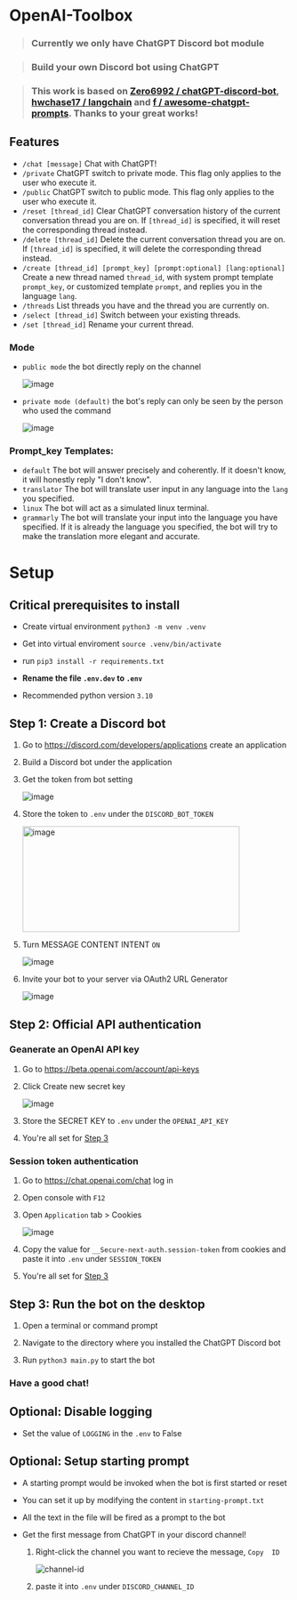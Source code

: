 # OpenAI-Toolbox

> ### Currently we only have ChatGPT Discord bot module

> ### Build your own Discord bot using ChatGPT

> ### This work is based on [Zero6992 / chatGPT-discord-bot](https://github.com/Zero6992/chatGPT-discord-bot), [hwchase17 / langchain](https://github.com/hwchase17/langchain) and [f / awesome-chatgpt-prompts](https://github.com/f/awesome-chatgpt-prompts). Thanks to your great works!

## Features

* `/chat [message]` Chat with ChatGPT!
* `/private` ChatGPT switch to private mode. This flag only applies to the user who execute it.
* `/public`  ChatGPT switch to public  mode. This flag only applies to the user who execute it.
* `/reset [thread_id]` Clear ChatGPT conversation history of the current conversation thread you are on. If `[thread_id]` is specified, it will reset the corresponding thread instead.
* `/delete [thread_id]` Delete the current conversation thread you are on. If `[thread_id]` is specified, it will delete the corresponding thread instead.
* `/create [thread_id] [prompt_key] [prompt:optional] [lang:optional]` Create a new thread named `thread_id`, with system prompt template `prompt_key`, or customized template `prompt`, and replies you in the language `lang`.
* `/threads` List threads you have and the thread you are currently on.
* `/select [thread_id]` Switch between your existing threads.
* `/set [thread_id]` Rename your current thread.

### Mode

* `public mode`  the bot directly reply on the channel

  ![image](https://user-images.githubusercontent.com/89479282/206565977-d7c5d405-fdb4-4202-bbdd-715b7c8e8415.gif)

* `private mode (default)` the bot's reply can only be seen by the person who used the command

  ![image](https://user-images.githubusercontent.com/89479282/206565873-b181e600-e793-4a94-a978-47f806b986da.gif)

### Prompt_key Templates:
* `default` The bot will answer precisely and coherently. If it doesn't know, it will honestly reply "I don't know".
* `translator` The bot will translate user input in any language into the `lang` you specified.
* `linux` The bot will act as a simulated linux terminal.
* `grammarly` The bot will translate your input into the language you have specified. If it is already the language you specified, the bot will try to make the translation more elegant and accurate.

# Setup

## Critical prerequisites to install

* Create virtual environment ```python3 -m venv .venv```

* Get into virtual enviroment ```source .venv/bin/activate```

* run ```pip3 install -r requirements.txt```

* **Rename the file `.env.dev` to `.env`**

* Recommended python version `3.10`
## Step 1: Create a Discord bot

1. Go to https://discord.com/developers/applications create an application
2. Build a Discord bot under the application
3. Get the token from bot setting

   ![image](https://user-images.githubusercontent.com/89479282/205949161-4b508c6d-19a7-49b6-b8ed-7525ddbef430.png)
4. Store the token to `.env` under the `DISCORD_BOT_TOKEN`

   <img height="190" width="390" alt="image" src="https://user-images.githubusercontent.com/89479282/222661803-a7537ca7-88ae-4e66-9bec-384f3e83e6bd.png">

5. Turn MESSAGE CONTENT INTENT `ON`

   ![image](https://user-images.githubusercontent.com/89479282/205949323-4354bd7d-9bb9-4f4b-a87e-deb9933a89b5.png)

6. Invite your bot to your server via OAuth2 URL Generator

   ![image](https://user-images.githubusercontent.com/89479282/205949600-0c7ddb40-7e82-47a0-b59a-b089f929d177.png)
## Step 2: Official API authentication

### Geanerate an OpenAI API key
1. Go to https://beta.openai.com/account/api-keys

2. Click Create new secret key

   ![image](https://user-images.githubusercontent.com/89479282/207970699-2e0cb671-8636-4e27-b1f3-b75d6db9b57e.PNG)

3. Store the SECRET KEY to `.env` under the `OPENAI_API_KEY`

4. You're all set for [Step 3](#step-3-run-the-bot-on-the-desktop)

### Session token authentication
1. Go to https://chat.openai.com/chat log in

2. Open console with `F12`

2. Open `Application` tab > Cookies

    ![image](https://user-images.githubusercontent.com/36258159/205494773-32ef651a-994d-435a-9f76-a26699935dac.png)

3. Copy the value for `__Secure-next-auth.session-token` from cookies and paste it into `.env` under `SESSION_TOKEN`

4. You're all set for [Step 3](#step-3-run-the-bot-on-the-desktop)

## Step 3: Run the bot on the desktop

1. Open a terminal or command prompt

2. Navigate to the directory where you installed the ChatGPT Discord bot

3. Run `python3 main.py` to start the bot

### Have a good chat!
## Optional: Disable logging

* Set the value of `LOGGING` in the `.env` to False
## Optional: Setup starting prompt

* A starting prompt would be invoked when the bot is first started or reset
* You can set it up by modifying the content in `starting-prompt.txt`
* All the text in the file will be fired as a prompt to the bot  
* Get the first message from ChatGPT in your discord channel!

   1. Right-click the channel you want to recieve the message, `Copy  ID`

        ![channel-id](https://user-images.githubusercontent.com/89479282/207697217-e03357b3-3b3d-44d0-b880-163217ed4a49.PNG)

   2. paste it into `.env` under `DISCORD_CHANNEL_ID`
